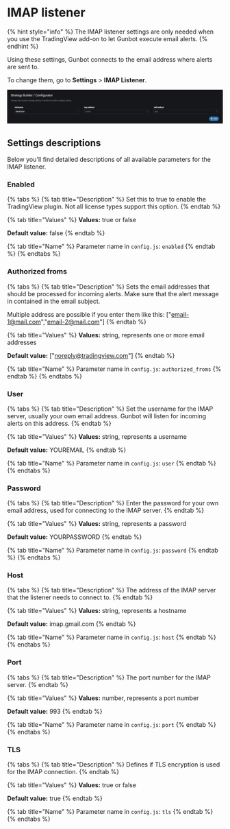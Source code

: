 # IMAP listener

{% hint style="info" %}
The IMAP listener settings are only needed when you use the TradingView add-on to let Gunbot execute email alerts.
{% endhint %}

Using these settings, Gunbot connects to the email address where alerts are sent to.

To change them, go to **Settings** &gt; **IMAP Listener**.

![Imap listener settings options](../../.gitbook/assets/image-16%20%282%29.png)

## Settings descriptions

Below you'll find detailed descriptions of all available parameters for the IMAP listener.

### Enabled

{% tabs %}
{% tab title="Description" %}
Set this to true to enable the TradingView plugin. Not all license types support this option.
{% endtab %}

{% tab title="Values" %}
**Values:** true or false

**Default value:** false
{% endtab %}

{% tab title="Name" %}
Parameter name in `config.js`: `enabled`
{% endtab %}
{% endtabs %}

### Authorized froms

{% tabs %}
{% tab title="Description" %}
Sets the email addresses that should be processed for incoming alerts. Make sure that the alert message in contained in the email subject.

Multiple address are possible if you enter them like this: \["email-1@mail.com","email-2@mail.com"\]
{% endtab %}

{% tab title="Values" %}
**Values:** string, represents one or more email addresses

**Default value:** \["noreply@tradingview.com"\]
{% endtab %}

{% tab title="Name" %}
Parameter name in `config.js`: `authorized_froms`
{% endtab %}
{% endtabs %}

### User

{% tabs %}
{% tab title="Description" %}
Set the username for the IMAP server, usually your own email address. Gunbot will listen for incoming alerts on this address.
{% endtab %}

{% tab title="Values" %}
**Values:** string, represents a username

**Default value:** YOUREMAIL
{% endtab %}

{% tab title="Name" %}
Parameter name in `config.js`: `user`
{% endtab %}
{% endtabs %}

### Password

{% tabs %}
{% tab title="Description" %}
Enter the password for your own email address, used for connecting to the IMAP server.
{% endtab %}

{% tab title="Values" %}
**Values:** string, represents a password

**Default value:** YOURPASSWORD
{% endtab %}

{% tab title="Name" %}
Parameter name in `config.js`: `password`
{% endtab %}
{% endtabs %}

### Host

{% tabs %}
{% tab title="Description" %}
The address of the IMAP server that the listener needs to connect to.
{% endtab %}

{% tab title="Values" %}
**Values:** string, represents a hostname

**Default value:** imap.gmail.com
{% endtab %}

{% tab title="Name" %}
Parameter name in `config.js`: `host`
{% endtab %}
{% endtabs %}

### Port

{% tabs %}
{% tab title="Description" %}
The port number for the IMAP server.
{% endtab %}

{% tab title="Values" %}
**Values:** number, represents a port number

**Default value:** 993
{% endtab %}

{% tab title="Name" %}
Parameter name in `config.js`: `port`
{% endtab %}
{% endtabs %}

### TLS

{% tabs %}
{% tab title="Description" %}
Defines if TLS encryption is used for the IMAP connection.
{% endtab %}

{% tab title="Values" %}
**Values:** true or false

**Default value:** true
{% endtab %}

{% tab title="Name" %}
Parameter name in `config.js`: `tls`
{% endtab %}
{% endtabs %}

